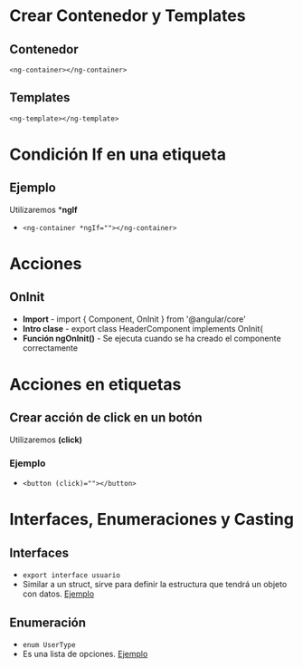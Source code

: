 # Crear Contenedor y Templates
 ## Contenedor    
   `<ng-container></ng-container>`
 ## Templates
   `<ng-template></ng-template>`

# Condición If en una etiqueta
 ## Ejemplo
   Utilizaremos ***ngIf**
   - `<ng-container *ngIf=""></ng-container>`

# Acciones
  ## OnInit
  - **Import** - import { Component, OnInit } from '@angular/core'
  - **Intro clase** - export class HeaderComponent implements OnInit{
  - **Función ngOnInit()** - Se ejecuta cuando se ha creado el componente correctamente


# Acciones en etiquetas
 ## Crear acción de click en un botón
  Utilizaremos **(click)**
   ### Ejemplo
   - `<button (click)=""></button>`

# Interfaces, Enumeraciones y Casting
  ## Interfaces
  - `export interface usuario`
  - Similar a un struct, sirve para definir la estructura que tendrá un objeto con datos. [Ejemplo](./src/app/components/other/interfaces.ts)
  ## Enumeración
  - `enum UserType`
  - Es una lista de opciones. [Ejemplo](./src/app/components/other/interfaces.ts)
    